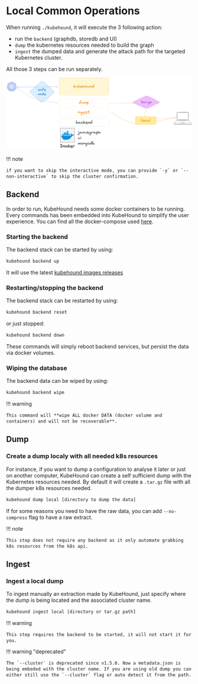 # Local Common Operations

When running `./kubehound`, it will execute the 3 following action:

- run the `backend` (graphdb, storedb and UI)
- `dump` the kubernetes resources needed to build the graph
- `ingest` the dumped data and generate the attack path for the targeted Kubernetes cluster.

All those 3 steps can be run separately.

[![](../images/kubehound-local-commands.png)](../images/kubehound-local-commands.png)

!!! note

    if you want to skip the interactive mode, you can provide `-y` or `--non-interactive` to skip the cluster confirmation.

## Backend

In order to run, KubeHound needs some docker containers to be running. Every commands has been embedded into KubeHound to simplify the user experience. You can find all the docker-compose used [here](https://github.com/DataDog/KubeHound/tree/main/deployments/kubehound).

### Starting the backend

The backend stack can be started by using:

```bash
kubehound backend up
```

It will use the latest [kubehound images releases](https://github.com/orgs/DataDog/packages?repo_name=KubeHound)

### Restarting/stopping the backend

The backend stack can be restarted by using:

```bash
kubehound backend reset
```

or just stopped:

```bash
kubehound backend down
```

These commands will simply reboot backend services, but persist the data via docker volumes.

### Wiping the database

The backend data can be wiped by using:

```bash
kubehound backend wipe
```

!!! warning

    This command will **wipe ALL docker DATA (docker volume and containers) and will not be recoverable**.

## Dump

### Create a dump localy with all needed k8s resources

For instance, if you want to dump a configuration to analyse it later or just on another computer, KubeHound can create a self sufficient dump with the Kubernetes resources needed. By default it will create a `.tar.gz` file with all the dumper k8s resources needed.

```bash
kubehound dump local [directory to dump the data]
```

If for some reasons you need to have the raw data, you can add `--no-compress` flag to have a raw extract.

!!! note

    This step does not require any backend as it only automate grabbing k8s resources from the k8s api.

## Ingest

### Ingest a local dump

To ingest manually an extraction made by KubeHound, just specify where the dump is being located and the associated cluster name.

```bash
kubehound ingest local [directory or tar.gz path]
```

!!! warning

    This step requires the backend to be started, it will not start it for you.

!!! warning "deprecated"

    The `--cluster` is deprecated since v1.5.0. Now a metadata.json is being embeded with the cluster name. If you are using old dump you can either still use the `--cluster` flag or auto detect it from the path.

